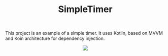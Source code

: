 <h1 align="center">SimpleTimer</h1> 
<p>This project is an example of a simple timer. It uses Kotlin, based on MVVM and Koin architecture for dependency injection.
<p align="center"> <img src="/preview/preview.png"/>


